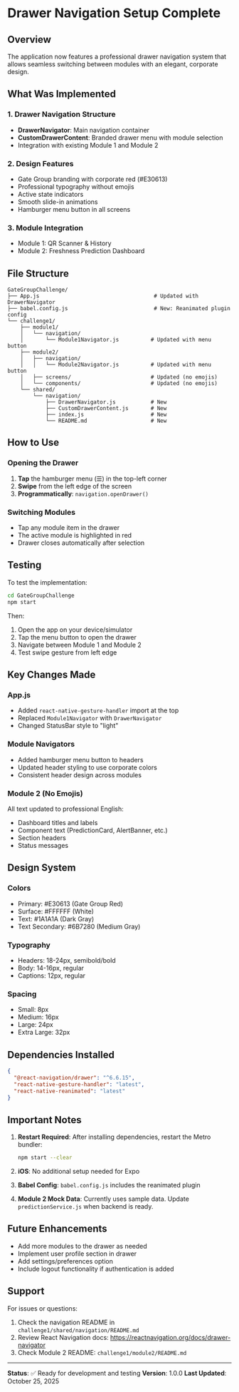 # Drawer Navigation Setup Complete

## Overview

The application now features a professional drawer navigation system that allows seamless switching between modules with an elegant, corporate design.

## What Was Implemented

### 1. Drawer Navigation Structure
- **DrawerNavigator**: Main navigation container
- **CustomDrawerContent**: Branded drawer menu with module selection
- Integration with existing Module 1 and Module 2

### 2. Design Features
- Gate Group branding with corporate red (#E30613)
- Professional typography without emojis
- Active state indicators
- Smooth slide-in animations
- Hamburger menu button in all screens

### 3. Module Integration
- Module 1: QR Scanner & History
- Module 2: Freshness Prediction Dashboard

## File Structure

```
GateGroupChallenge/
├── App.js                                    # Updated with DrawerNavigator
├── babel.config.js                           # New: Reanimated plugin config
└── challenge1/
    ├── module1/
    │   └── navigation/
    │       └── Module1Navigator.js          # Updated with menu button
    ├── module2/
    │   ├── navigation/
    │   │   └── Module2Navigator.js          # Updated with menu button
    │   ├── screens/                         # Updated (no emojis)
    │   └── components/                      # Updated (no emojis)
    └── shared/
        └── navigation/
            ├── DrawerNavigator.js           # New
            ├── CustomDrawerContent.js       # New
            ├── index.js                     # New
            └── README.md                    # New
```

## How to Use

### Opening the Drawer
1. **Tap** the hamburger menu (☰) in the top-left corner
2. **Swipe** from the left edge of the screen
3. **Programmatically**: `navigation.openDrawer()`

### Switching Modules
- Tap any module item in the drawer
- The active module is highlighted in red
- Drawer closes automatically after selection

## Testing

To test the implementation:

```bash
cd GateGroupChallenge
npm start
```

Then:
1. Open the app on your device/simulator
2. Tap the menu button to open the drawer
3. Navigate between Module 1 and Module 2
4. Test swipe gesture from left edge

## Key Changes Made

### App.js
- Added `react-native-gesture-handler` import at the top
- Replaced `Module1Navigator` with `DrawerNavigator`
- Changed StatusBar style to "light"

### Module Navigators
- Added hamburger menu button to headers
- Updated header styling to use corporate colors
- Consistent header design across modules

### Module 2 (No Emojis)
All text updated to professional English:
- Dashboard titles and labels
- Component text (PredictionCard, AlertBanner, etc.)
- Section headers
- Status messages

## Design System

### Colors
- Primary: #E30613 (Gate Group Red)
- Surface: #FFFFFF (White)
- Text: #1A1A1A (Dark Gray)
- Text Secondary: #6B7280 (Medium Gray)

### Typography
- Headers: 18-24px, semibold/bold
- Body: 14-16px, regular
- Captions: 12px, regular

### Spacing
- Small: 8px
- Medium: 16px
- Large: 24px
- Extra Large: 32px

## Dependencies Installed

```json
{
  "@react-navigation/drawer": "^6.6.15",
  "react-native-gesture-handler": "latest",
  "react-native-reanimated": "latest"
}
```

## Important Notes

1. **Restart Required**: After installing dependencies, restart the Metro bundler:
   ```bash
   npm start --clear
   ```

2. **iOS**: No additional setup needed for Expo

3. **Babel Config**: `babel.config.js` includes the reanimated plugin

4. **Module 2 Mock Data**: Currently uses sample data. Update `predictionService.js` when backend is ready.

## Future Enhancements

- Add more modules to the drawer as needed
- Implement user profile section in drawer
- Add settings/preferences option
- Include logout functionality if authentication is added

## Support

For issues or questions:
1. Check the navigation README in `challenge1/shared/navigation/README.md`
2. Review React Navigation docs: https://reactnavigation.org/docs/drawer-navigator
3. Check Module 2 README: `challenge1/module2/README.md`

---

**Status**: ✅ Ready for development and testing
**Version**: 1.0.0
**Last Updated**: October 25, 2025
